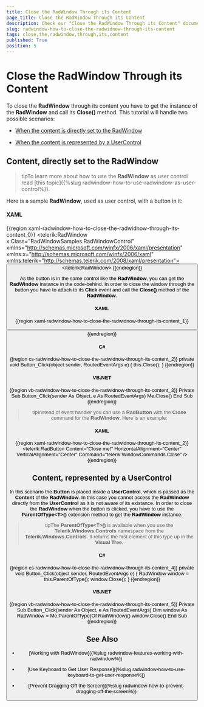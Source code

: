 ```yaml
---
title: Close the RadWindow Through its Content
page_title: Close the RadWindow Through its Content
description: Check our "Close the RadWindow Through its Content" documentation article for the RadWindow WPF control.
slug: radwindow-how-to-close-the-radwidnow-through-its-content
tags: close,the,radwindow,through,its,content
published: True
position: 5
---
```


# Close the RadWindow Through its Content

To close the __RadWindow__ through its content you have to get the instance of the __RadWindow__ and call its __Close()__ method. This tutorial will handle two possible scenarios:

* [When the content is directly set to the RadWindow](#content-directly-set-to-the-radwindow)

* [When the content is represented by a UserControl](#content-represented-by-a-usercontrol)

## Content, directly set to the RadWindow

>tipTo learn more about how to use the __RadWindow__ as user control read [this topic]({%slug radwindow-how-to-use-radwindow-as-user-control%}).

Here is a sample __RadWindow__, used as user control, with a button in it:

#### __XAML__

{{region xaml-radwindow-how-to-close-the-radwidnow-through-its-content_0}}
	<telerik:RadWindow x:Class="RadWindowSamples.RadWindowControl"
	                   xmlns="http://schemas.microsoft.com/winfx/2006/xaml/presentation"
	                   xmlns:x="http://schemas.microsoft.com/winfx/2006/xaml"
	                   xmlns:telerik="http://schemas.telerik.com/2008/xaml/presentation">
	    <Grid x:Name="LayoutRoot" Background="White">
	        <Button Content="Close me!" HorizontalAlignment="Center" VerticalAlignment="Center" />
	    </Grid>
	</telerik:RadWindow>
{{endregion}}

As the button is in the same control like the __RadWindow__, you can get the __RadWindow__ instance in the code-behind. In order to close the window through the button you have to attach to its __Click__ event and call the __Close()__ method of the __RadWindow__.

#### __XAML__

{{region xaml-radwindow-how-to-close-the-radwidnow-through-its-content_1}}
	<Button Content="Close me!"
	        Click="Button_Click"
	        HorizontalAlignment="Center"
	        VerticalAlignment="Center" />
{{endregion}}

#### __C#__

{{region cs-radwindow-how-to-close-the-radwidnow-through-its-content_2}}
	private void Button_Click(object sender, RoutedEventArgs e)
	{
	    this.Close();
	}
{{endregion}}

#### __VB.NET__

{{region vb-radwindow-how-to-close-the-radwidnow-through-its-content_3}}
	Private Sub Button_Click(sender As Object, e As RoutedEventArgs)
	    Me.Close()
	End Sub
{{endregion}}

>tipInstead of event handler you can use a __RadButton__ with the __Close__ command for the __RadWindow__. Here is an example:

#### __XAML__

{{region xaml-radwindow-how-to-close-the-radwidnow-through-its-content_2}}
	<telerik:RadButton Content="Close me!"
	                   HorizontalAlignment="Center"
	                   VerticalAlignment="Center"
	                   Command="telerik:WindowCommands.Close" />
{{endregion}}

## Content, represented by a UserControl

In this scenario the __Button__ is placed inside a __UserControl__, which is passed as the __Content__ of the __RadWindow__. In this case you cannot access the __RadWindow__ directly from the __UserControl__ as it is not aware of its existance. In order to close the __RadWindow__ when the button is clicked, you have to use the __ParentOfType\<T\>()__ extension method to get the __RadWindow__ instance.

>tipThe __ParentOfType\<T\>()__ is available when you use the __Telerik.Windows.Controls__ namespace from the __Telerik.Windows.Controls__. It returns the first element of this type up in the __Visual Tree__.

#### __C#__

{{region cs-radwindow-how-to-close-the-radwidnow-through-its-content_4}}
	private void Button_Click(object sender, RoutedEventArgs e)
	{
	    RadWindow window = this.ParentOfType<RadWindow>();
	    window.Close();
	}
{{endregion}}

#### __VB.NET__

{{region vb-radwindow-how-to-close-the-radwidnow-through-its-content_5}}
	Private Sub Button_Click(sender As Object, e As RoutedEventArgs)
	    Dim window As RadWindow = Me.ParentOfType(Of RadWindow)()
	    window.Close()
	End Sub
{{endregion}}

## See Also

 * [Working with RadWindow]({%slug radwindow-features-working-with-radwindow%})

 * [Use Keyboard to Get User Response]({%slug radwindow-how-to-use-keyboard-to-get-user-response%})

 * [Prevent Dragging Off the Screen]({%slug radwindow-how-to-prevent-dragging-off-the-screen%})

